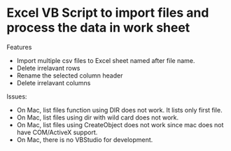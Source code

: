 # Excel VB Script to import files and process the data in work sheet
Features
* Import multiple csv files to Excel sheet named after file name.
* Delete irrelavant rows
* Rename the selected column header
* Delete irrelavant columns

Issues:
* On Mac, list files function using DIR does not work. It lists only first file. 
* On Mac, list files using dir with wild card does not work.
* On Mac, list files using CreateObject does not work since mac does not have COM/ActiveX support.
* On Mac, there is no VBStudio for development.